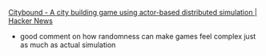 
[Citybound - A city building game using actor-based distributed simulation | Hacker News](https://news.ycombinator.com/item?id=31794872)
- good comment on how randomness can make games feel complex just as much as actual simulation
